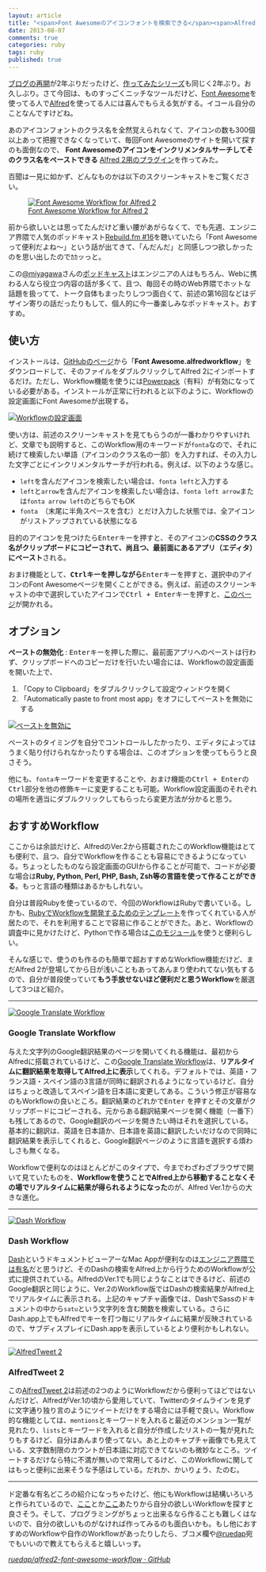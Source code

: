 ```yaml
---
layout: article
title: "<span>Font Awesomeのアイコンフォントを検索できる</span><span>Alfred 2のWorkflowを作ってみた</span>"
date: 2013-08-07
comments: true
categories: ruby
tags: ruby
published: true
---
```


[ブログの再開](/2013/07/26/reboooot)が2年ぶりだったけど、[作ってみたシリーズ](http://ruedap.com/)も同じく2年ぶり。お久しぶり。さて今回は、ものすっごくニッチなツールだけど、[Font Awesome](http://fontawesome.io/)を使ってる人で[Alfred](http://www.alfredapp.com/)を使ってる人には喜んでもらえる気がする。イコール自分のことなんですけどね。

あのアイコンフォントのクラス名を全然覚えられなくて、アイコンの数も300個以上あって把握できなくなっていて、毎回Font Awesomeのサイトを開いて探すのも面倒なので、 **Font Awesomeのアイコンをインクリメンタルサーチしてそのクラス名をペーストできる** [Alfred 2用のプラグイン](https://github.com/ruedap/alfred2-font-awesome-workflow)を作ってみた。

百聞は一見に如かず、どんなものかは以下のスクリーンキャストをご覧ください。


<figure>
<a href="https://github.com/ruedap/alfred2-font-awesome-workflow">
<img src="http://gifzo.net/ZqCN4wKUcq.gif" alt="Font Awesome Workflow for Alfred 2">
<figcaption>Font Awesome Workflow for Alfred 2</figcaption>
</a>
</figure>


前から欲しいとは思ってたんだけど重い腰があがらなくて、でも先週、エンジニア界隈で人気のポッドキャスト[Rebuild.fm #16](http://rebuild.fm/16/)を聴いていたら「Font Awesomeって便利だよね〜」という話が出てきて、「んだんだ」と同感しつつ欲しかったのを思い出したのでｶｶッっと。

この[@miyagawa](https://twitter.com/miyagawa)さんの[ポッドキャスト](http://rebuild.fm/)はエンジニアの人はもちろん、Webに携わる人なら役立つ内容の話が多くて、且つ、毎回その時のWeb界隈でホットな話題を扱ってて、トーク自体もまったりしつつ面白くて、前述の第16回などはデザイン寄りの話だったりもして、個人的に今一番楽しみなポッドキャスト。おすすめ。


<!-- READMORE -->


## 使い方

インストールは、[GitHubのページ](https://github.com/ruedap/alfred2-font-awesome-workflow)から「**Font Awesome.alfredworkflow**」をダウンロードして、そのファイルをダブルクリックしてAlfred 2にインポートするだけ。ただし、Workflow機能を使うには[Powerpack](https://buy.alfredapp.com/)（有料）が有効になっている必要がある。インストールが正常に行われると以下のように、Workflowの設定画面にFont Awesomeが出現する。

[![Workflowの設定画面](/assets/2013/08/07/alfred2-font-awesome-workflow-01.png)](/assets/2013/08/07/alfred2-font-awesome-workflow-01.png)

使い方は、前述のスクリーンキャストを見てもらうのが一番わかりやすいけれど、文章でも説明すると、このWorkflow用のキーワードが`fonta`なので、それに続けて検索したい単語（アイコンのクラス名の一部）を入力すれば、その入力した文字ごとにインクリメンタルサーチが行われる。例えば、以下のような感じ。

- `left`を含んだアイコンを検索したい場合は、`fonta left`と入力する
- `left`と`arrow`を含んだアイコンを検索したい場合は、`fonta left arrow`または`fonta arrow left`のどちらでもOK
- `fonta `（末尾に半角スペースを含む）とだけ入力した状態では、全アイコンがリストアップされている状態になる

目的のアイコンを見つけたら<kbd>Enter</kbd>キーを押すと、そのアイコンの**CSSのクラス名がクリップボードにコピーされて、尚且つ、最前面にあるアプリ（エディタ）にペースト**される。

おまけ機能として、**<kbd>Ctrl</kbd>キーを押しながら**<kbd>Enter</kbd>キーを押すと、選択中のアイコンのFont Awesomeページを開くことができる。例えば、前述のスクリーンキャストの中で選択していたアイコンで<kbd>Ctrl + Enter</kbd>キーを押すと、[このページ](http://fontawesome.io/icon/circle-arrow-left/)が開かれる。



## オプション

**ペーストの無効化** : <kbd>Enter</kbd>キーを押した際に、最前面アプリへのペーストは行わず、クリップボードへのコピーだけを行いたい場合には、Workflowの設定画面を開いた上で、

1. 「Copy to Clipboard」をダブルクリックして設定ウィンドウを開く
2. 「Automatically paste to front most app」をオフにしてペーストを無効にする

[![ペーストを無効に](/assets/2013/08/07/alfred2-font-awesome-workflow-02.png)](/assets/2013/08/07/alfred2-font-awesome-workflow-02.png)



ペーストのタイミングを自分でコントロールしたかったり、エディタによってはうまく貼り付けられなかったりする場合は、このオプションを使ってもらうと良さそう。

他にも、`fonta`キーワードを変更することや、おまけ機能の<kbd>Ctrl + Enter</kbd>の<kbd>Ctrl</kbd>部分を他の修飾キーに変更することも可能。Workflow設定画面のそれぞれの場所を適当にダブルクリックしてもらったら変更方法が分かると思う。


## おすすめWorkflow

ここからは余談だけど、AlfredのVer.2から搭載されたこのWorkflow機能はとても便利で、且つ、自分でWorkflowを作ることも容易にできるようになっている。ちょっとしたものなら設定画面のGUIから作ることが可能で、コードが必要な場合は**Ruby, Python, Perl, PHP, Bash, Zsh等の言語を使って作ることができる**。もっと言語の種類はあるかもしれない。

自分は普段Rubyを使っているので、今回のWorkflowはRubyで書いている。しかも、[RubyでWorkflowを開発するためのテンプレート](https://github.com/zhaocai/alfred2-ruby-template)を作ってくれている人が居たので、それを利用することで容易に作ることができた。あと、Workflowの調査中に見かけたけど、Pythonで作る場合は[このモジュール](https://github.com/phyllisstein/alp)を使うと便利らしい。

そんな感じで、使うのも作るのも簡単で超おすすめなWorkflow機能だけど、まだAlfred 2が登場してから日が浅いこともあってあんまり使われてない気もするので、自分が普段使っていて**もう手放せないほど便利だと思うWorkflow**を厳選して3つほど紹介。

* * *

[![Google Translate Workflow](/assets/2013/08/07/alfred2-font-awesome-workflow-03.png)](http://florianpellet.com/alfred/)

### Google Translate Workflow

与えた文字列のGoogle翻訳結果のページを開いてくれる機能は、最初からAlfredに搭載されているけど、この[Google Translate Workflow](http://florianpellet.com/alfred/)は、**リアルタイムに翻訳結果を取得してAlfred上に表示**してくれる。デフォルトでは、英語・フランス語・スペイン語の3言語が同時に翻訳されるようになっているけど、自分はちょっと改造してスペイン語を日本語に変更してある。こういう修正が容易なのもWorkflowの良いところ。翻訳結果のどれかで<kbd>Enter</kbd> を押すとその文章がクリップボードにコピーされる。元からある翻訳結果ページを開く機能（一番下）も残してあるので、Google翻訳のページを開きたい時はそれを選択している。基本的に翻訳は、英語を日本語か、日本語を英語に翻訳したいだけなので同時に翻訳結果を表示してくれると、Google翻訳ページのように言語を選択する煩わしさも無くなる。

Workflowで便利なのはほとんどがこのタイプで、今までわざわざブラウザで開いて見ていたものを、**Workflowを使うことでAlfred上から移動することなくその場でリアルタイムに結果が得られるようになった**のが、Alfred Ver.1からの大きな進化。

* * *

[![Dash Workflow](/assets/2013/08/07/alfred2-font-awesome-workflow-04.png)](http://kapeli.com/dash)

### Dash Workflow

[Dash](http://kapeli.com/dash)というドキュメントビューアーなMac Appが便利なのは[エンジニア界隈では有名](http://d.hatena.ne.jp/naoya/20130218/1361171277)だと思うけど、そのDashの検索をAlfred上から行うためのWorkflowが公式に提供されている。AlfredのVer.1でも同じようなことはできるけど、前述のGoogle翻訳と同じように、Ver.2のWorkflow版ではDashの検索結果がAlfred上でリアルタイムに表示される。上記のキャプチャ画像では、DashでSassのドキュメントの中から`satu`という文字列を含む関数を検索している。さらにDash.app上でもAlfredでキーを打つ毎にリアルタイムに結果が反映されているので、サブディスプレイにDash.appを表示しているとより便利かもしれない。

* * *

[![AlfredTweet 2](/assets/2013/08/07/alfred2-font-awesome-workflow-05.png)](http://dferg.us/alfredtweet-2/)

### AlfredTweet 2

この[AlfredTweet 2](http://dferg.us/alfredtweet-2/)は前述の2つのようにWorkflowだから便利ってほどではないんだけど、AlfredがVer.1の頃から愛用していて、Twitterのタイムラインを見ずに文字通り独り言のようにツイートだけをする場合には手軽で良い。Workflow的な機能としては、`mentions`とキーワードを入れると最近のメンション一覧が見れたり、`lists`とキーワードを入れると自分が作成したリストの一覧が見れたりもするけど、自分はあんまり使ってない。あと上のキャプチャ画像でも見えている、文字数制限のカウントが日本語に対応できてないのも微妙なところ。ツイートするだけなら特に不満が無いので常用してるけど、このWorkflowに関してはもっと便利に出来そうな予感はしている。だれか、かいりょう、たのむ。

* * *

ド定番な有名どころの紹介になっちゃたけど、他にもWorkflowは結構いろいろと作られているので、[ここ](http://veadardiary.blog29.fc2.com/blog-entry-4425.html)とか[ここ](http://www.alfredworkflow.com/)あたりから自分の欲しいWorkflowを探すと良さそう。そして、プログラミングがちょっと出来るなら作ることも難しくはないので、自分の欲しいものがなければ作ってみるのも面白いかも。もし他におすすめのWorkflowや自作のWorkflowがあったりしたら、ブコメ欄や[@ruedap](https://twitter.com/ruedap)宛でもいいので教えてもらえると嬉しいっす。

<cite>[ruedap/alfred2-font-awesome-workflow · GitHub](https://github.com/ruedap/alfred2-font-awesome-workflow)</cite>
